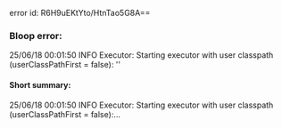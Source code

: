 error id: R6H9uEKtYto/HtnTao5G8A==
### Bloop error:

25/06/18 00:01:50 INFO Executor: Starting executor with user classpath (userClassPathFirst = false): ''
#### Short summary: 

25/06/18 00:01:50 INFO Executor: Starting executor with user classpath (userClassPathFirst = false):...